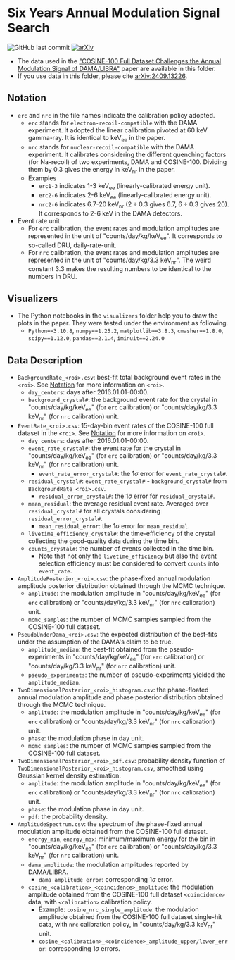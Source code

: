 # Six Years Annual Modulation Signal Search

![GitHub last commit](https://img.shields.io/github/last-commit/CUPCOSINE/PublicData?path=COSINE100-6YearsModulation%2FREADME.md)
[![arXiv](https://img.shields.io/badge/arXiv-2409.13226-CC1400.svg)](https://arxiv.org/abs/2409.13226)

- The data used in the ["COSINE-100 Full Dataset Challenges the Annual Modulation Signal of DAMA/LIBRA"](https://arxiv.org/abs/2409.13226) paper are available in this folder.
- If you use data in this folder, please cite [arXiv:2409.13226](https://arxiv.org/abs/2409.13226).

## Notation

- `erc` and `nrc` in the file names indicate the calibration policy adopted.
  - `erc` stands for `electron-recoil-compatible` with the DAMA experiment. It adopted the linear calibration pivoted at 60 keV gamma-ray. It is identical to $\mathrm{keV_{ee}}$ in the paper.
  - `nrc` stands for `nuclear-recoil-compatible` with the DAMA experiment. It calibrates considering the different quenching factors (for Na-recoil) of two experiments, DAMA and COSINE-100. Dividing them by 0.3 gives the energy in $\mathrm{keV_{nr}}$ in the paper.
  - Examples
    - `erc1-3` indicates 1-3 $\mathrm{keV_{ee}}$ (linearly-calibrated energy unit).
    - `erc2-6` indicates 2-6 $\mathrm{keV_{ee}}$ (linearly-calibrated energy unit).
    - `nrc2-6` indicates 6.7-20 $\mathrm{keV_{nr}}$ ($2 \div 0.3$ gives 6.7, $6 \div 0.3$ gives 20). It corresponds to 2-6 keV in the DAMA detectors.
- Event rate unit
  - For `erc` calibration, the event rates and modulation amplitudes are represented in the unit of "counts/day/kg/$\mathrm{keV_{ee}}$". It corresponds to so-called DRU, daily-rate-unit.
  - For `nrc` calibration, the event rates and modulation amplitudes are represented in the unit of "counts/day/kg/3.3 $\mathrm{keV_{nr}}$". The weird constant 3.3 makes the resulting numbers to be identical to the numbers in DRU.

## Visualizers

- The Python notebooks in the `visualizers` folder help you to draw the plots in the paper. They were tested under the environment as following.
  - `Python==3.10.8`, `numpy==1.25.2`, `matplotlib==3.8.3`, `cmasher==1.8.0`, `scipy==1.12.0`, `pandas==2.1.4`, `iminuit==2.24.0`

## Data Description

- `BackgroundRate_<roi>.csv`: best-fit total background event rates in the `<roi>`. See [Notation](#notation) for more information on `<roi>`.
  - `day_centers`: days after 2016.01.01-00:00.
  - `background_crystal#`: the background event rate for the crystal in "counts/day/kg/$\mathrm{keV_{ee}}$" (for `erc` calibration) or "counts/day/kg/3.3 $\mathrm{keV_{nr}}$" (for `nrc` calibration) unit.
- `EventRate_<roi>.csv`: 15-day-bin event rates of the COSINE-100 full dataset in the `<roi>`. See [Notation](#notation) for more information on `<roi>`.
  - `day_centers`: days after 2016.01.01-00:00.
  - `event_rate_crystal#`: the event rate for the crystal in "counts/day/kg/$\mathrm{keV_{ee}}$" (for `erc` calibration) or "counts/day/kg/3.3 $\mathrm{keV_{nr}}$" (for `nrc` calibration) unit.
    - `event_rate_error_crystal#`: the 1$\sigma$ error for `event_rate_crystal#`.
  - `residual_crystal#`: `event_rate_crystal#` - `background_crystal#` from `BackgroundRate_<roi>.csv`.
    - `residual_error_crystal#`: the 1$\sigma$ error for `residual_crystal#`.
  - `mean_residual`: the average residual event rate. Averaged over `residual_crystal#` for all crystals considering `residual_error_crystal#`.
    - `mean_residual_error`: the 1$\sigma$ error for `mean_residual`.
  - `livetime_efficiency_crystal#`: the time-efficiency of the crystal collecting the good-quality data during the time bin.
  - `counts_crystal#`: the number of events collected in the time bin.
    - Note that not only the `livetime_efficiency` but also the event selection efficiency must be considered to convert `counts` into `event_rate`.
- `AmplitudePosterior_<roi>.csv`: the phase-fixed annual modulation amplitude posterior distribution obtained through the MCMC technique.
  - `amplitude`: the modulation amplitude in "counts/day/kg/$\mathrm{keV_{ee}}$" (for `erc` calibration) or "counts/day/kg/3.3 $\mathrm{keV_{nr}}$" (for `nrc` calibration) unit.
  - `mcmc_samples`: the number of MCMC samples sampled from the COSINE-100 full dataset.
- `PseudoUnderDama_<roi>.csv`: the expected distribution of the best-fits under the assumption of the DAMA's claim to be true.
  - `amplitude_median`: the best-fit obtained from the pseudo-experiments in "counts/day/kg/$\mathrm{keV_{ee}}$" (for `erc` calibration) or "counts/day/kg/3.3 $\mathrm{keV_{nr}}$" (for `nrc` calibration) unit.
  - `pseudo_experiments`: the number of pseudo-experiments yielded the `amplitude_median`.
- `TwoDimensionalPosterior_<roi>_histogram.csv`: the phase-floated annual modulation amplitude and phase posterior distribution obtained through the MCMC technique.
  - `amplitude`: the modulation amplitude in "counts/day/kg/$\mathrm{keV_{ee}}$" (for `erc` calibration) or "counts/day/kg/3.3 $\mathrm{keV_{nr}}$" (for `nrc` calibration) unit.
  - `phase`: the modulation phase in day unit.
  - `mcmc_samples`: the number of MCMC samples sampled from the COSINE-100 full dataset.
- `TwoDimensionalPosterior_<roi>_pdf.csv`: probability density function of `TwoDimensionalPosterior_<roi>_histogram.csv`, smoothed using Gaussian kernel density estimation.
  - `amplitude`: the modulation amplitude in "counts/day/kg/$\mathrm{keV_{ee}}$" (for `erc` calibration) or "counts/day/kg/3.3 $\mathrm{keV_{nr}}$" (for `nrc` calibration) unit.
  - `phase`: the modulation phase in day unit.
  - `pdf`: the probability density.
- `AmplitudeSpectrum.csv`: the spectrum of the phase-fixed annual modulation amplitude obtained from the COSINE-100 full dataset.
  - `energy_min`, `energy_max`: minimum/maximum energy for the bin in "counts/day/kg/$\mathrm{keV_{ee}}$" (for `erc` calibration) or "counts/day/kg/3.3 $\mathrm{keV_{nr}}$" (for `nrc` calibration) unit.
  - `dama_amplitude`: the modulation amplitudes reported by DAMA/LIBRA.
    - `dama_amplitude_error`: corresponding 1$\sigma$ error.
  - `cosine_<calibration>_<coincidence>_amplitude`: the modulation amplitude obtained from the COSINE-100 full dataset `<coincidence>` data, with `<calibration>` calibration policy.
    - Example: `cosine_nrc_single_amplitude`: the modulation amplitude obtained from the COSINE-100 full dataset single-hit data, with `nrc` calibration policy, in "counts/day/kg/3.3 $\mathrm{keV_{nr}}$" unit.
    - `cosine_<calibration>_<coincidence>_amplitude_upper/lower_error`: corresponding 1$\sigma$ errors.
